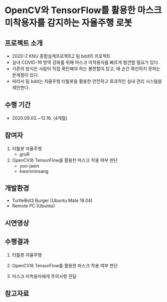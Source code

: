 # OpenCV와 TensorFlow를 활용한 마스크 미착용자를 감지하는 자율주행 로봇

## 프로젝트 소개
- 2020-2 KNU 종합설계프로젝트2 팀 bdd의 프로젝트
- 실내 COVID-19 방역 강화를 위해 마스크 미착용자를 빠르게 발견할 필요가 있다. 
- 기존의 방식은 사람이 직접 확인해야 하는 불편함이 있고, 매 순간 확인하지 못하는 문제점이 있다. 
- 따라서 팀 bdd는 자율주행 터틀봇을 활용한 안전하고 효과적인 실내 관리 시스템을 제안한다.  

## 수행 기간
- 2020.09.03.∼12.16. (4개월)

## 참여자
  1. 터틀봇 자율주행  
      - gruR
  2. OpenCV와 TensorFlow를 활용한 마스크 착용 여부 판단  
      - yoo-jaein
      - kwonminsang

## 개발환경
- TurtleBot3 Burger (Ubuntu Mate 16.04)  
- Remote PC (Ubuntu)  

## 시연영상  

## 수행결과
1. 터틀봇 자율주행

2. OpenCV와 TensorFlow를 활용한 마스크 착용 여부 판단

3. 마스크 미착용자에게 주의사항 전달

## 참고자료
